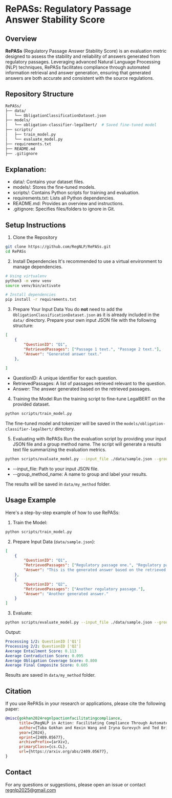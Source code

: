 # RePASs: Regulatory Passage Answer Stability Score

## Overview

**RePASs** (Regulatory Passage Answer Stability Score) is an evaluation metric designed to assess the stability and reliability of answers generated from regulatory passages. Leveraging advanced Natural Language Processing (NLP) techniques, RePASs facilitates compliance through automated information retrieval and answer generation, ensuring that generated answers are both accurate and consistent with the source regulations.


## Repository Structure
```bash
RePASs/
├── data/
│   └── ObligationClassificationDataset.json
├── models/
│   └── obligation-classifier-legalbert/  # Saved fine-tuned model
├── scripts/
│   ├── train_model.py
│   └── evaluate_model.py
├── requirements.txt
├── README.md
├── .gitignore
```

## Explanation:
- data/: Contains your dataset files.
- models/: Stores the fine-tuned models.
- scripts/: Contains Python scripts for training and evaluation.
- requirements.txt: Lists all Python dependencies.
- README.md: Provides an overview and instructions.
- .gitignore: Specifies files/folders to ignore in Git.

## Setup Instructions
1. Clone the Repository
```bash
git clone https://github.com/RegNLP/RePASs.git
cd RePASs
```
2. Install Dependencies
It's recommended to use a virtual environment to manage dependencies.
```bash
# Using virtualenv
python3 -m venv venv
source venv/bin/activate

# Install dependencies
pip install -r requirements.txt
```
3. Prepare Your Input Data
You do **not** need to add the `ObligationClassificationDataset.json` as it is already included in the `data/` directory. Prepare your own input JSON file with the following structure:
```json
[
    {
        "QuestionID": "Q1",
        "RetrievedPassages": ["Passage 1 text.", "Passage 2 text."],
        "Answer": "Generated answer text."
    },
    
]
```
  - QuestionID: A unique identifier for each question.
  - RetrievedPassages: A list of passages retrieved relevant to the question.
  - Answer: The answer generated based on the retrieved passages.

4. Training the Model
Run the training script to fine-tune LegalBERT on the provided dataset.
```bash
python scripts/train_model.py
```
The fine-tuned model and tokenizer will be saved in the `models/obligation-classifier-legalbert/` directory.

5. Evaluating with RePASs
Run the evaluation script by providing your input JSON file and a group method name. The script will generate a results text file summarizing the evaluation metrics.
```bash
python scripts/evaluate_model.py --input_file ./data/sample.json --group_method_name my_method
```
- --input_file: Path to your input JSON file.
- --group_method_name: A name to group and label your results.

The results will be saved in `data/my_method` folder.

## Usage Example
Here's a step-by-step example of how to use RePASs:

1. Train the Model:

```bash
python scripts/train_model.py
```
2. Prepare Input Data (`data/sample.json`):

```json
[
    {
        "QuestionID": "Q1",
        "RetrievedPassages": ["Regulatory passage one.", "Regulatory passage two."],
        "Answer": "This is the generated answer based on the retrieved passages."
    },
    {
        "QuestionID": "Q2",
        "RetrievedPassages": ["Another regulatory passage."],
        "Answer": "Another generated answer."
    }
]
```
3. Evaluate:

```bash
python scripts/evaluate_model.py --input_file ./data/sample.json --group_method_name my_method
```
Output:

```yaml
Processing 1/2: QuestionID ['Q1']
Processing 2/2: QuestionID ['Q2']
Average Entailment Score: 0.113
Average Contradiction Score: 0.095
Average Obligation Coverage Score: 0.800
Average Final Composite Score: 0.605
```
Results are saved in `data/my_method` folder.



## Citation

If you use RePASs in your research or applications, please cite the following paper:

```bibtex
@misc{gokhan2024regnlpactionfacilitatingcompliance,
      title={RegNLP in Action: Facilitating Compliance Through Automated Information Retrieval and Answer Generation}, 
      author={Tuba Gokhan and Kexin Wang and Iryna Gurevych and Ted Briscoe},
      year={2024},
      eprint={2409.05677},
      archivePrefix={arXiv},
      primaryClass={cs.CL},
      url={https://arxiv.org/abs/2409.05677}, 
}
```

## Contact
For any questions or suggestions, please open an issue or contact <a href="mailto:regnlp2025@gmail.com<">
regnlp2025@gmail.com</a>
